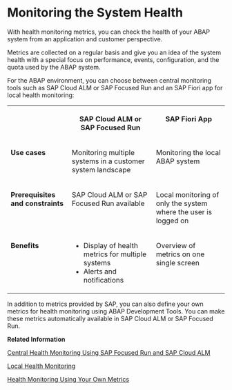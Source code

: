 <!-- loio7685210be7074ab087b800db7ad0a0f9 -->

# Monitoring the System Health

With health monitoring metrics, you can check the health of your ABAP system from an application and customer perspective.

Metrics are collected on a regular basis and give you an idea of the system health with a special focus on performance, events, configuration, and the quota used by the ABAP system.

For the ABAP environment, you can choose between central monitoring tools such as SAP Cloud ALM or SAP Focused Run and an SAP Fiori app for local health monitoring:


<table>
<tr>
<th valign="top">

 



</th>
<th valign="top">

SAP Cloud ALM or SAP Focused Run



</th>
<th valign="top">

SAP Fiori App



</th>
</tr>
<tr>
<td valign="top">

**Use cases**



</td>
<td valign="top">

Monitoring multiple systems in a customer system landscape



</td>
<td valign="top">

Monitoring the local ABAP system



</td>
</tr>
<tr>
<td valign="top">

**Prerequisites and constraints**



</td>
<td valign="top">

SAP Cloud ALM or SAP Focused Run available



</td>
<td valign="top">

Local monitoring of only the system where the user is logged on



</td>
</tr>
<tr>
<td valign="top">

**Benefits**



</td>
<td valign="top">

-   Display of health metrics for multiple systems
-   Alerts and notifications



</td>
<td valign="top">

Overview of metrics on one single screen



</td>
</tr>
</table>

In addition to metrics provided by SAP, you can also define your own metrics for health monitoring using ABAP Development Tools. You can make these metrics automatically available in SAP Cloud ALM or SAP Focused Run.

**Related Information**  


[Central Health Monitoring Using SAP Focused Run and SAP Cloud ALM](central-health-monitoring-using-sap-focused-run-and-sap-cloud-alm-8d6e2e7.md "Learn more about how you can monitor the ABAP environment using SAP Focused Run and SAP Cloud ALM.")

[Local Health Monitoring](local-health-monitoring-bbf6b33.md "With the Health Monitoring app, you can check the health of your local ABAP system.")

[Health Monitoring Using Your Own Metrics](health-monitoring-using-your-own-metrics-e4de41e.md "In addition to using the metrics for health monitoring provided by SAP, you can define your own application-specific metrics for the health monitoring of your customer and partner solutions running on the ABAP environment. The new metrics can be consumed by Health Monitoring in SAP Cloud ALM.")

